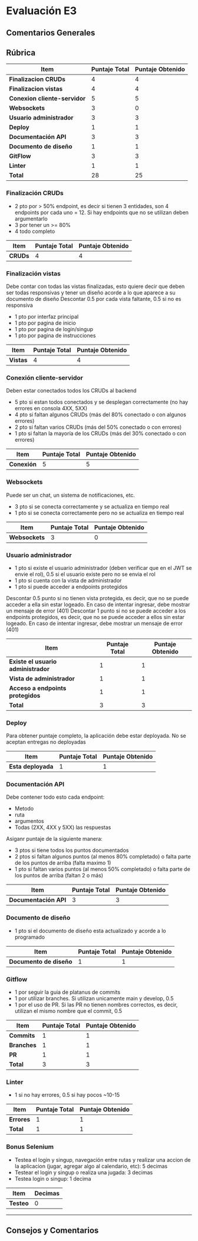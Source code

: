 # Evaluación E3

## Comentarios Generales

<!-- Agregar comentarios generales sobre la entrega, si es necesario. -->

## Rúbrica

| Item                         | Puntaje Total | Puntaje Obtenido |
|------------------------------|---------------|------------------|
| **Finalizacion CRUDs**       | 4             |        4          |
| **Finalizacion vistas**      | 4             |        4          |
| **Conexion cliente-servidor**| 5             |        5          |
| **Websockets**               | 3             |        0          |
| **Usuario administrador**    | 3             |        3          |
| **Deploy**                   | 1             |        1          |
| **Documentación API**        | 3             |        3          |
| **Documento de diseño**      | 1             |        1          |
| **GitFlow**                  | 3             |        3          |
| **Linter**                   | 1             |        1          |
| **Total**                    | 28            |        25          |


### Finalización CRUDs
<!-- Pueden borrar estos comentarios -->
- 2 pto por > 50% endpoint, es decir si tienen 3 entidades, son 4 endpoints por cada uno = 12. Si hay endpoints que no se utilizan deben argumentarlo
- 3 por tener un >= 80%
- 4 todo completo

<!--  -->

| Item                                                     |Puntaje Total| Puntaje Obtenido |
|----------------------------------------------------------|-------------|------------------|
| **CRUDs**                                                | 4           | 4                |

### Finalización vistas
<!-- Pueden borrar estos comentarios -->
 Debe contar con todas las vistas finalizadas, esto quiere decir que deben ser todas responsivas y tener un diseño acorde a lo que aparece a su documento de diseño
Descontar 0.5 por cada vista faltante, 0.5 si no es responsiva
- 1 pto por interfaz principal
- 1 pto por pagina de inicio
- 1 pto por pagina de login/singup
- 1 pto por pagina de instrucciones

<!--  -->

| Item                                                     |Puntaje Total| Puntaje Obtenido |
|----------------------------------------------------------|-------------|------------------|
| **Vistas**                                               | 4           | 4                |

### Conexión cliente-servidor
<!-- Pueden borrar estos comentarios -->
Deben estar conectados todos los CRUDs al backend
- 5 pto si estan todos conectados y se desplegan correctamente (no hay errores en consola 4XX, 5XX)
- 4 pto si faltan algunos CRUDs (más del 80% conectado o con algunos errores)
- 2 pto si faltan varios CRUDs (más del 50% conectado o con errores)
- 1 pto si faltan la mayoría de los CRUDs (más del 30% conectado o con errores) 
<!--  -->

| Item                                                     |Puntaje Total| Puntaje Obtenido |
|----------------------------------------------------------|-------------|------------------|
| **Conexión**                                             | 5           | 5                |

### Websockets
<!-- Pueden borrar estos comentarios -->
Puede ser un chat, un sistema de notificaciones, etc.
- 3 pto si se conecta correctamente y se actualiza en tiempo real
- 1 pto si se conecta correctamente pero no se actualiza en tiempo real
<!--  -->

| Item                                                     |Puntaje Total| Puntaje Obtenido |
|----------------------------------------------------------|-------------|------------------|
| **Websockets**                                           | 3           | 0                |

### Usuario administrador
<!-- Pueden borrar estos comentarios -->
- 1 pto si existe el usuario administrador (deben verificar que en el JWT se envie el rol), 0.5 si el usuario existe pero no se envia el rol
- 1 pto si cuenta con la vista de administrador
- 1 pto si puede acceder a endpoints protegidos

Descontar 0.5 punto si no tienen vista protegida, es decir, que no se puede acceder a ella sin estar logeado. En caso de intentar ingresar, debe mostrar un mensaje de error (401)
Descontar 1 punto si no se puede acceder a los endpoints protegidos, es decir, que no se puede acceder a ellos sin estar logeado. En caso de intentar ingresar, debe mostrar un mensaje de error (401)
<!--  -->

| Item                                                     |Puntaje Total| Puntaje Obtenido |
|----------------------------------------------------------|-------------|------------------|
| **Existe el usuario administrador**                      | 1           | 1                |
| **Vista de administrador**                               | 1           | 1                |
| **Acceso a endpoints protegidos**                        | 1           | 1                |
| **Total**                                                | 3           | 3                |

### Deploy
<!-- Pueden borrar estos comentarios -->
Para obtener puntaje completo, la aplicación debe estar deployada.
No se aceptan entregas no deployadas
<!--  -->

| Item                                                     |Puntaje Total| Puntaje Obtenido |
|----------------------------------------------------------|-------------|------------------|
| **Esta deployada**                                       | 1           | 1                |

### Documentación API
<!-- Pueden borrar estos comentarios -->
Debe contener todo esto cada endpoint:
- Metodo 
- ruta
- argumentos
- Todas (2XX, 4XX y 5XX) las respuestas

Asiganr puntaje de la siguiente manera:
- 3 ptos si tiene todos los puntos documentados
- 2 ptos si faltan algunos puntos (al menos 80% completado) o falta parte de los puntos de arriba (falta maximo 1)
- 1 pto si faltan varios puntos (al menos 50% completado) o falta parte de los puntos de arriba (faltan 2 o más)

<!--  -->

| Item                                                     |Puntaje Total| Puntaje Obtenido |
|----------------------------------------------------------|-------------|------------------|
| **Documentación API**                                    | 3           | 3                |


### Documento de diseño
<!-- Pueden borrar estos comentarios -->
- 1 pto si el documento de diseño esta actualizado y acorde a lo programado

<!--  -->

| Item                                                     |Puntaje Total| Puntaje Obtenido |
|----------------------------------------------------------|-------------|------------------|
| **Documento de diseño**                                  | 1           | 1                |

### Gitflow
<!-- Pueden borrar estos comentarios -->
- 1 por seguir la guia de platanus de commits
- 1 por utilizar branches. Si utilizan unicamente main y develop, 0.5
- 1 por el uso de PR. Si las PR no tienen nombres correctos, es decir, utilizan el mismo nombre que el commit, 0.5
<!--  -->

| Item                                                     |Puntaje Total| Puntaje Obtenido |
|----------------------------------------------------------|-------------|------------------|
| **Commits**                                              | 1           | 1                |
| **Branches**                                             | 1           | 1                |
| **PR**                                                   | 1           | 1                |
| **Total**                                                | 3           | 3                |

### Linter
<!-- Pueden borrar estos comentarios -->
- 1 si no hay errores, 0.5 si hay pocos ~10-15

<!--  -->

| Item                                                     |Puntaje Total| Puntaje Obtenido |
|----------------------------------------------------------|-------------|------------------|
| **Errores**                                              | 1           | 1                |
| **Total**                                                | 1           | 1                |


### Bonus Selenium
<!-- Pueden borrar estos comentarios -->
- Testea el login y singup, navegación entre rutas y realizar una accion de la aplicacion (jugar, agregar algo al calendario, etc): 5 decimas
- Testear el login y singup o realiza una jugada: 3 decimas
- Testea login o singup: 1 decima

| Item                                                     | Decimas |
|----------------------------------------------------------|---------|
| **Testeo**                                               |    0     |

---
## Consejos y Comentarios
